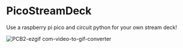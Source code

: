 # PicoStreamDeck
Use a raspberry pi pico and circuit python for your own stream deck!

![PCB2-ezgif com-video-to-gif-converter](https://github.com/jelawless/PicoStreamDeck/assets/114891697/c37fb996-2c36-48ce-bc6b-12a40cde65f0)
